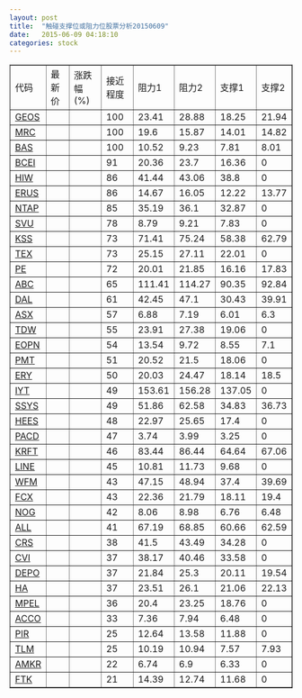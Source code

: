 ```yaml
---
layout: post
title:  "触碰支撑位或阻力位股票分析20150609"
date:   2015-06-09 04:18:10
categories: stock
---
```

<script type="text/javascript">
var stockList = []
stockList.push('gb_geos');
stockList.push('gb_mrc');
stockList.push('gb_bas');
stockList.push('gb_bcei');
stockList.push('gb_hiw');
stockList.push('gb_erus');
stockList.push('gb_ntap');
stockList.push('gb_svu');
stockList.push('gb_kss');
stockList.push('gb_tex');
stockList.push('gb_pe');
stockList.push('gb_abc');
stockList.push('gb_dal');
stockList.push('gb_asx');
stockList.push('gb_tdw');
stockList.push('gb_eopn');
stockList.push('gb_pmt');
stockList.push('gb_ery');
stockList.push('gb_iyt');
stockList.push('gb_ssys');
stockList.push('gb_hees');
stockList.push('gb_pacd');
stockList.push('gb_krft');
stockList.push('gb_line');
stockList.push('gb_wfm');
stockList.push('gb_fcx');
stockList.push('gb_nog');
stockList.push('gb_all');
stockList.push('gb_crs');
stockList.push('gb_cvi');
stockList.push('gb_depo');
stockList.push('gb_ha');
stockList.push('gb_mpel');
stockList.push('gb_acco');
stockList.push('gb_pir');
stockList.push('gb_tlm');
stockList.push('gb_amkr');
stockList.push('gb_ftk');
</script>
<table border="1">
 <tr>
 <td>代码</td>
 <td>最新价</td>
 <td>涨跌幅(%)</td>
 <td>接近程度</td>
 <td>阻力1</td>
 <td>阻力2</td>
 <td>支撑1</td>
 <td>支撑2</td>
</tr>
  <tr id="geos" class="red">
  <td><a href="http://stock.finance.sina.com.cn/usstock/quotes/GEOS.html" target="_blank">GEOS</a></td><td></td><td></td><td>100</td><td>23.41</td><td>28.88</td><td>18.25</td><td>21.94</td></tr>
  <tr id="mrc" class="green">
  <td><a href="http://stock.finance.sina.com.cn/usstock/quotes/MRC.html" target="_blank">MRC</a></td><td></td><td></td><td>100</td><td>19.6</td><td>15.87</td><td>14.01</td><td>14.82</td></tr>
  <tr id="bas" class="green">
  <td><a href="http://stock.finance.sina.com.cn/usstock/quotes/BAS.html" target="_blank">BAS</a></td><td></td><td></td><td>100</td><td>10.52</td><td>9.23</td><td>7.81</td><td>8.01</td></tr>
  <tr id="bcei" class="red">
  <td><a href="http://stock.finance.sina.com.cn/usstock/quotes/BCEI.html" target="_blank">BCEI</a></td><td></td><td></td><td>91</td><td>20.36</td><td>23.7</td><td>16.36</td><td>0</td></tr>
  <tr id="hiw" class="red">
  <td><a href="http://stock.finance.sina.com.cn/usstock/quotes/HIW.html" target="_blank">HIW</a></td><td></td><td></td><td>86</td><td>41.44</td><td>43.06</td><td>38.8</td><td>0</td></tr>
  <tr id="erus" class="green">
  <td><a href="http://stock.finance.sina.com.cn/usstock/quotes/ERUS.html" target="_blank">ERUS</a></td><td></td><td></td><td>86</td><td>14.67</td><td>16.05</td><td>12.22</td><td>13.77</td></tr>
  <tr id="ntap" class="green">
  <td><a href="http://stock.finance.sina.com.cn/usstock/quotes/NTAP.html" target="_blank">NTAP</a></td><td></td><td></td><td>85</td><td>35.19</td><td>36.1</td><td>32.87</td><td>0</td></tr>
  <tr id="svu" class="red">
  <td><a href="http://stock.finance.sina.com.cn/usstock/quotes/SVU.html" target="_blank">SVU</a></td><td></td><td></td><td>78</td><td>8.79</td><td>9.21</td><td>7.83</td><td>0</td></tr>
  <tr id="kss" class="green">
  <td><a href="http://stock.finance.sina.com.cn/usstock/quotes/KSS.html" target="_blank">KSS</a></td><td></td><td></td><td>73</td><td>71.41</td><td>75.24</td><td>58.38</td><td>62.79</td></tr>
  <tr id="tex" class="red">
  <td><a href="http://stock.finance.sina.com.cn/usstock/quotes/TEX.html" target="_blank">TEX</a></td><td></td><td></td><td>73</td><td>25.15</td><td>27.11</td><td>22.01</td><td>0</td></tr>
  <tr id="pe" class="green">
  <td><a href="http://stock.finance.sina.com.cn/usstock/quotes/PE.html" target="_blank">PE</a></td><td></td><td></td><td>72</td><td>20.01</td><td>21.85</td><td>16.16</td><td>17.83</td></tr>
  <tr id="abc" class="red">
  <td><a href="http://stock.finance.sina.com.cn/usstock/quotes/ABC.html" target="_blank">ABC</a></td><td></td><td></td><td>65</td><td>111.41</td><td>114.27</td><td>90.35</td><td>92.84</td></tr>
  <tr id="dal" class="red">
  <td><a href="http://stock.finance.sina.com.cn/usstock/quotes/DAL.html" target="_blank">DAL</a></td><td></td><td></td><td>61</td><td>42.45</td><td>47.1</td><td>30.43</td><td>39.91</td></tr>
  <tr id="asx" class="red">
  <td><a href="http://stock.finance.sina.com.cn/usstock/quotes/ASX.html" target="_blank">ASX</a></td><td></td><td></td><td>57</td><td>6.88</td><td>7.19</td><td>6.01</td><td>6.3</td></tr>
  <tr id="tdw" class="red">
  <td><a href="http://stock.finance.sina.com.cn/usstock/quotes/TDW.html" target="_blank">TDW</a></td><td></td><td></td><td>55</td><td>23.91</td><td>27.38</td><td>19.06</td><td>0</td></tr>
  <tr id="eopn" class="green">
  <td><a href="http://stock.finance.sina.com.cn/usstock/quotes/EOPN.html" target="_blank">EOPN</a></td><td></td><td></td><td>54</td><td>13.54</td><td>9.72</td><td>8.55</td><td>7.1</td></tr>
  <tr id="pmt" class="green">
  <td><a href="http://stock.finance.sina.com.cn/usstock/quotes/PMT.html" target="_blank">PMT</a></td><td></td><td></td><td>51</td><td>20.52</td><td>21.5</td><td>18.06</td><td>0</td></tr>
  <tr id="ery" class="red">
  <td><a href="http://stock.finance.sina.com.cn/usstock/quotes/ERY.html" target="_blank">ERY</a></td><td></td><td></td><td>50</td><td>20.03</td><td>24.47</td><td>18.14</td><td>18.5</td></tr>
  <tr id="iyt" class="red">
  <td><a href="http://stock.finance.sina.com.cn/usstock/quotes/IYT.html" target="_blank">IYT</a></td><td></td><td></td><td>49</td><td>153.61</td><td>156.28</td><td>137.05</td><td>0</td></tr>
  <tr id="ssys" class="green">
  <td><a href="http://stock.finance.sina.com.cn/usstock/quotes/SSYS.html" target="_blank">SSYS</a></td><td></td><td></td><td>49</td><td>51.86</td><td>62.58</td><td>34.83</td><td>36.73</td></tr>
  <tr id="hees" class="red">
  <td><a href="http://stock.finance.sina.com.cn/usstock/quotes/HEES.html" target="_blank">HEES</a></td><td></td><td></td><td>48</td><td>22.97</td><td>25.65</td><td>17.4</td><td>0</td></tr>
  <tr id="pacd" class="red">
  <td><a href="http://stock.finance.sina.com.cn/usstock/quotes/PACD.html" target="_blank">PACD</a></td><td></td><td></td><td>47</td><td>3.74</td><td>3.99</td><td>3.25</td><td>0</td></tr>
  <tr id="krft" class="red">
  <td><a href="http://stock.finance.sina.com.cn/usstock/quotes/KRFT.html" target="_blank">KRFT</a></td><td></td><td></td><td>46</td><td>83.44</td><td>86.44</td><td>64.64</td><td>67.06</td></tr>
  <tr id="line" class="red">
  <td><a href="http://stock.finance.sina.com.cn/usstock/quotes/LINE.html" target="_blank">LINE</a></td><td></td><td></td><td>45</td><td>10.81</td><td>11.73</td><td>9.68</td><td>0</td></tr>
  <tr id="wfm" class="green">
  <td><a href="http://stock.finance.sina.com.cn/usstock/quotes/WFM.html" target="_blank">WFM</a></td><td></td><td></td><td>43</td><td>47.15</td><td>48.94</td><td>37.4</td><td>39.69</td></tr>
  <tr id="fcx" class="green">
  <td><a href="http://stock.finance.sina.com.cn/usstock/quotes/FCX.html" target="_blank">FCX</a></td><td></td><td></td><td>43</td><td>22.36</td><td>21.79</td><td>18.11</td><td>19.4</td></tr>
  <tr id="nog" class="green">
  <td><a href="http://stock.finance.sina.com.cn/usstock/quotes/NOG.html" target="_blank">NOG</a></td><td></td><td></td><td>42</td><td>8.06</td><td>8.98</td><td>6.76</td><td>6.48</td></tr>
  <tr id="all" class="red">
  <td><a href="http://stock.finance.sina.com.cn/usstock/quotes/ALL.html" target="_blank">ALL</a></td><td></td><td></td><td>41</td><td>67.19</td><td>68.85</td><td>60.66</td><td>62.59</td></tr>
  <tr id="crs" class="red">
  <td><a href="http://stock.finance.sina.com.cn/usstock/quotes/CRS.html" target="_blank">CRS</a></td><td></td><td></td><td>38</td><td>41.5</td><td>43.49</td><td>34.28</td><td>0</td></tr>
  <tr id="cvi" class="red">
  <td><a href="http://stock.finance.sina.com.cn/usstock/quotes/CVI.html" target="_blank">CVI</a></td><td></td><td></td><td>37</td><td>38.17</td><td>40.46</td><td>33.58</td><td>0</td></tr>
  <tr id="depo" class="red">
  <td><a href="http://stock.finance.sina.com.cn/usstock/quotes/DEPO.html" target="_blank">DEPO</a></td><td></td><td></td><td>37</td><td>21.84</td><td>25.3</td><td>20.11</td><td>19.54</td></tr>
  <tr id="ha" class="red">
  <td><a href="http://stock.finance.sina.com.cn/usstock/quotes/HA.html" target="_blank">HA</a></td><td></td><td></td><td>37</td><td>23.51</td><td>26.1</td><td>21.06</td><td>22.13</td></tr>
  <tr id="mpel" class="red">
  <td><a href="http://stock.finance.sina.com.cn/usstock/quotes/MPEL.html" target="_blank">MPEL</a></td><td></td><td></td><td>36</td><td>20.4</td><td>23.25</td><td>18.76</td><td>0</td></tr>
  <tr id="acco" class="red">
  <td><a href="http://stock.finance.sina.com.cn/usstock/quotes/ACCO.html" target="_blank">ACCO</a></td><td></td><td></td><td>33</td><td>7.36</td><td>7.94</td><td>6.48</td><td>0</td></tr>
  <tr id="pir" class="green">
  <td><a href="http://stock.finance.sina.com.cn/usstock/quotes/PIR.html" target="_blank">PIR</a></td><td></td><td></td><td>25</td><td>12.64</td><td>13.58</td><td>11.88</td><td>0</td></tr>
  <tr id="tlm" class="green">
  <td><a href="http://stock.finance.sina.com.cn/usstock/quotes/TLM.html" target="_blank">TLM</a></td><td></td><td></td><td>25</td><td>10.19</td><td>10.94</td><td>7.57</td><td>7.93</td></tr>
  <tr id="amkr" class="green">
  <td><a href="http://stock.finance.sina.com.cn/usstock/quotes/AMKR.html" target="_blank">AMKR</a></td><td></td><td></td><td>22</td><td>6.74</td><td>6.9</td><td>6.33</td><td>0</td></tr>
  <tr id="ftk" class="red">
  <td><a href="http://stock.finance.sina.com.cn/usstock/quotes/FTK.html" target="_blank">FTK</a></td><td></td><td></td><td>21</td><td>14.39</td><td>12.74</td><td>11.68</td><td>0</td></tr>
</table>
